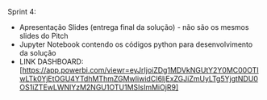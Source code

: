 Sprint 4:

- Apresentação Slides (entrega final da solução) - não são os mesmos slides do Pitch
- Jupyter Notebook contendo os códigos python para desenvolvimento da solução
- LINK DASHBOARD: [https://app.powerbi.com/viewr=eyJrIjoiZDg1MDVkNGUtY2Y0MC00OTIwLTk0YjEtOGU4YTdhMThmZGMwIiwidCI6IjExZGJiZmUyLTg5YjgtNDU0OS1iZTEwLWNlYzM2NGU1OTU1MSIsImMiOjR9]
